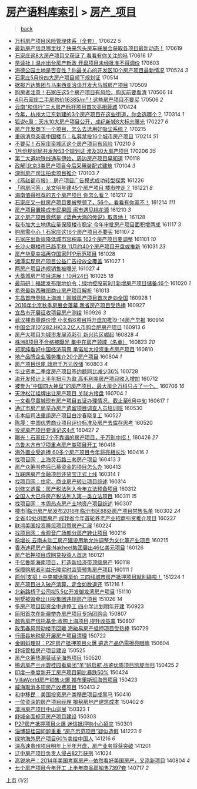 [房产语料库索引](../../README.md)  > [房产_项目](房产_项目.md)
====
> [back](../README.md)

- [万科房产项目风险管理体系（全套）](http://jkwz.applinzi.com/ittc/6981887285497693188.html#%E4%B8%87%E7%A7%91%E6%88%BF%E4%BA%A7%E9%A1%B9%E7%9B%AE%E9%A3%8E%E9%99%A9%E7%AE%A1%E7%90%86%E4%BD%93%E7%B3%BB%EF%BC%88%E5%85%A8%E5%A5%97%EF%BC%89) 170622 *5* 
- [最新房产信息哪里找？快来包头房车联展会获取各项目最新动态！](http://jkwz.applinzi.com/ittc/6980962485111620612.html#%E6%9C%80%E6%96%B0%E6%88%BF%E4%BA%A7%E4%BF%A1%E6%81%AF%E5%93%AA%E9%87%8C%E6%89%BE%EF%BC%9F%E5%BF%AB%E6%9D%A5%E5%8C%85%E5%A4%B4%E6%88%BF%E8%BD%A6%E8%81%94%E5%B1%95%E4%BC%9A%E8%8E%B7%E5%8F%96%E5%90%84%E9%A1%B9%E7%9B%AE%E6%9C%80%E6%96%B0%E5%8A%A8%E6%80%81%EF%BC%81) 170619  
- [石家庄这8大房产项目又获证了 看看有你关注的吗](http://jkwz.applinzi.com/ittc/6979823249763337221.html#%E7%9F%B3%E5%AE%B6%E5%BA%84%E8%BF%998%E5%A4%A7%E6%88%BF%E4%BA%A7%E9%A1%B9%E7%9B%AE%E5%8F%88%E8%8E%B7%E8%AF%81%E4%BA%86+%E7%9C%8B%E7%9C%8B%E6%9C%89%E4%BD%A0%E5%85%B3%E6%B3%A8%E7%9A%84%E5%90%97) 170616 *17* 
- [早读社丨温州出台房产新政 开盘项目未经批准不得调价](http://jkwz.applinzi.com/ittc/6974829616546972677.html#%E6%97%A9%E8%AF%BB%E7%A4%BE%E4%B8%A8%E6%B8%A9%E5%B7%9E%E5%87%BA%E5%8F%B0%E6%88%BF%E4%BA%A7%E6%96%B0%E6%94%BF+%E5%BC%80%E7%9B%98%E9%A1%B9%E7%9B%AE%E6%9C%AA%E7%BB%8F%E6%89%B9%E5%87%86%E4%B8%8D%E5%BE%97%E8%B0%83%E4%BB%B7) 170603  
- [海德公园土地是否变性？你最关心的开发区10个房产项目最新情况](http://jkwz.applinzi.com/ittc/6971289087624348676.html#%E6%B5%B7%E5%BE%B7%E5%85%AC%E5%9B%AD%E5%9C%9F%E5%9C%B0%E6%98%AF%E5%90%A6%E5%8F%98%E6%80%A7%EF%BC%9F%E4%BD%A0%E6%9C%80%E5%85%B3%E5%BF%83%E7%9A%84%E5%BC%80%E5%8F%91%E5%8C%BA10%E4%B8%AA%E6%88%BF%E4%BA%A7%E9%A1%B9%E7%9B%AE%E6%9C%80%E6%96%B0%E6%83%85%E5%86%B5) 170524 *3* 
- [石家庄5月份四大房产项目频下规划证](http://jkwz.applinzi.com/ittc/6967469010009457669.html#%E7%9F%B3%E5%AE%B6%E5%BA%845%E6%9C%88%E4%BB%BD%E5%9B%9B%E5%A4%A7%E6%88%BF%E4%BA%A7%E9%A1%B9%E7%9B%AE%E9%A2%91%E4%B8%8B%E8%A7%84%E5%88%92%E8%AF%81) 170514  
- [据报万达集团与马来西亚洽谈开发大马城房产项目](http://jkwz.applinzi.com/ittc/6965628032168494085.html#%E6%8D%AE%E6%8A%A5%E4%B8%87%E8%BE%BE%E9%9B%86%E5%9B%A2%E4%B8%8E%E9%A9%AC%E6%9D%A5%E8%A5%BF%E4%BA%9A%E6%B4%BD%E8%B0%88%E5%BC%80%E5%8F%91%E5%A4%A7%E9%A9%AC%E5%9F%8E%E6%88%BF%E4%BA%A7%E9%A1%B9%E7%9B%AE) 170509  
- [购房者注意！石家庄这5个房产项目有风险，购买前要看清](http://jkwz.applinzi.com/ittc/6964635664824927236.html#%E8%B4%AD%E6%88%BF%E8%80%85%E6%B3%A8%E6%84%8F%EF%BC%81%E7%9F%B3%E5%AE%B6%E5%BA%84%E8%BF%995%E4%B8%AA%E6%88%BF%E4%BA%A7%E9%A1%B9%E7%9B%AE%E6%9C%89%E9%A3%8E%E9%99%A9%EF%BC%8C%E8%B4%AD%E4%B9%B0%E5%89%8D%E8%A6%81%E7%9C%8B%E6%B8%85) 170506 *14* 
- [4月石家庄二手房均价16385/m²！这些房产项目不要买](http://jkwz.applinzi.com/ittc/6964625549925286916.html#4%E6%9C%88%E7%9F%B3%E5%AE%B6%E5%BA%84%E4%BA%8C%E6%89%8B%E6%88%BF%E5%9D%87%E4%BB%B716385%2Fm%C2%B2%EF%BC%81%E8%BF%99%E4%BA%9B%E6%88%BF%E4%BA%A7%E9%A1%B9%E7%9B%AE%E4%B8%8D%E8%A6%81%E4%B9%B0) 170506 *2* 
- [云南“和信行”三大房产标杆项目首次亮相蓉城](http://jkwz.applinzi.com/ittc/6960061704581940229.html#%E4%BA%91%E5%8D%97%E2%80%9C%E5%92%8C%E4%BF%A1%E8%A1%8C%E2%80%9D%E4%B8%89%E5%A4%A7%E6%88%BF%E4%BA%A7%E6%A0%87%E6%9D%86%E9%A1%B9%E7%9B%AE%E9%A6%96%E6%AC%A1%E4%BA%AE%E7%9B%B8%E8%93%89%E5%9F%8E) 170424  
- [今年，杭州大江东新建的3个房产项目在这些街道，你会选哪个？](http://jkwz.applinzi.com/ittc/6944944815866381317.html#%E4%BB%8A%E5%B9%B4%EF%BC%8C%E6%9D%AD%E5%B7%9E%E5%A4%A7%E6%B1%9F%E4%B8%9C%E6%96%B0%E5%BB%BA%E7%9A%843%E4%B8%AA%E6%88%BF%E4%BA%A7%E9%A1%B9%E7%9B%AE%E5%9C%A8%E8%BF%99%E4%BA%9B%E8%A1%97%E9%81%93%EF%BC%8C%E4%BD%A0%E4%BC%9A%E9%80%89%E5%93%AA%E4%B8%AA%EF%BC%9F) 170314 *1* 
- [狐说e周：天水10大房产项目公开，成纪新城8大标志曝光](http://jkwz.applinzi.com/ittc/6939280108891407365.html#%E7%8B%90%E8%AF%B4e%E5%91%A8%EF%BC%9A%E5%A4%A9%E6%B0%B410%E5%A4%A7%E6%88%BF%E4%BA%A7%E9%A1%B9%E7%9B%AE%E5%85%AC%E5%BC%80%EF%BC%8C%E6%88%90%E7%BA%AA%E6%96%B0%E5%9F%8E8%E5%A4%A7%E6%A0%87%E5%BF%97%E6%9B%9D%E5%85%89) 170227 *6* 
- [房产开发商下一个项目，怎么去选用好吸尘系统？](http://jkwz.applinzi.com/ittc/6934995445251310597.html#%E6%88%BF%E4%BA%A7%E5%BC%80%E5%8F%91%E5%95%86%E4%B8%8B%E4%B8%80%E4%B8%AA%E9%A1%B9%E7%9B%AE%EF%BC%8C%E6%80%8E%E4%B9%88%E5%8E%BB%E9%80%89%E7%94%A8%E5%A5%BD%E5%90%B8%E5%B0%98%E7%B3%BB%E7%BB%9F%EF%BC%9F) 170215  
- [重磅消息突袭中国楼市：私募禁投16个城市房产项目](http://jkwz.applinzi.com/ittc/6934406813536748549.html#%E9%87%8D%E7%A3%85%E6%B6%88%E6%81%AF%E7%AA%81%E8%A2%AD%E4%B8%AD%E5%9B%BD%E6%A5%BC%E5%B8%82%EF%BC%9A%E7%A7%81%E5%8B%9F%E7%A6%81%E6%8A%9516%E4%B8%AA%E5%9F%8E%E5%B8%82%E6%88%BF%E4%BA%A7%E9%A1%B9%E7%9B%AE) 170214 *51* 
- [不要买！石家庄栾城区这个房产项目有风险](http://jkwz.applinzi.com/ittc/6933058355051627524.html#%E4%B8%8D%E8%A6%81%E4%B9%B0%EF%BC%81%E7%9F%B3%E5%AE%B6%E5%BA%84%E6%A0%BE%E5%9F%8E%E5%8C%BA%E8%BF%99%E4%B8%AA%E6%88%BF%E4%BA%A7%E9%A1%B9%E7%9B%AE%E6%9C%89%E9%A3%8E%E9%99%A9) 170210 *5* 
- [1月份规划局共发放53个规划证 涉及30大房产项目](http://jkwz.applinzi.com/ittc/6931531368147452933.html#1%E6%9C%88%E4%BB%BD%E8%A7%84%E5%88%92%E5%B1%80%E5%85%B1%E5%8F%91%E6%94%BE53%E4%B8%AA%E8%A7%84%E5%88%92%E8%AF%81+%E6%B6%89%E5%8F%8A30%E5%A4%A7%E6%88%BF%E4%BA%A7%E9%A1%B9%E7%9B%AE) 170206 *35* 
- [第二大道地铁线通车伊始，周边房产项目早知道](http://jkwz.applinzi.com/ittc/6924480158441669636.html#%E7%AC%AC%E4%BA%8C%E5%A4%A7%E9%81%93%E5%9C%B0%E9%93%81%E7%BA%BF%E9%80%9A%E8%BD%A6%E4%BC%8A%E5%A7%8B%EF%BC%8C%E5%91%A8%E8%BE%B9%E6%88%BF%E4%BA%A7%E9%A1%B9%E7%9B%AE%E6%97%A9%E7%9F%A5%E9%81%93) 170118  
- [政解|北京3类房产项目今后采用装配式建筑](http://jkwz.applinzi.com/ittc/6919368725651522565.html#%E6%94%BF%E8%A7%A3%7C%E5%8C%97%E4%BA%AC3%E7%B1%BB%E6%88%BF%E4%BA%A7%E9%A1%B9%E7%9B%AE%E4%BB%8A%E5%90%8E%E9%87%87%E7%94%A8%E8%A3%85%E9%85%8D%E5%BC%8F%E5%BB%BA%E7%AD%91) 170104 *3* 
- [深圳房产司法拍卖项目推介](http://jkwz.applinzi.com/ittc/6918981171693487109.html#%E6%B7%B1%E5%9C%B3%E6%88%BF%E4%BA%A7%E5%8F%B8%E6%B3%95%E6%8B%8D%E5%8D%96%E9%A1%B9%E7%9B%AE%E6%8E%A8%E4%BB%8B) 170103 *7* 
- [《燕赵都市报》：房产项目广告模式成功转型探索](http://jkwz.applinzi.com/ittc/6915971297426539525.html#%E3%80%8A%E7%87%95%E8%B5%B5%E9%83%BD%E5%B8%82%E6%8A%A5%E3%80%8B%EF%BC%9A%E6%88%BF%E4%BA%A7%E9%A1%B9%E7%9B%AE%E5%B9%BF%E5%91%8A%E6%A8%A1%E5%BC%8F%E6%88%90%E5%8A%9F%E8%BD%AC%E5%9E%8B%E6%8E%A2%E7%B4%A2) 161226  
- [「购房问答」龙文明年建45个房产项目 楼市咋走？](http://jkwz.applinzi.com/ittc/6914128677674943492.html#%E3%80%8C%E8%B4%AD%E6%88%BF%E9%97%AE%E7%AD%94%E3%80%8D%E9%BE%99%E6%96%87%E6%98%8E%E5%B9%B4%E5%BB%BA45%E4%B8%AA%E6%88%BF%E4%BA%A7%E9%A1%B9%E7%9B%AE+%E6%A5%BC%E5%B8%82%E5%92%8B%E8%B5%B0%EF%BC%9F) 161221 *8* 
- [海南值得推荐的五个房产项目 你怎么看？](http://jkwz.applinzi.com/ittc/6912626932301956101.html#%E6%B5%B7%E5%8D%97%E5%80%BC%E5%BE%97%E6%8E%A8%E8%8D%90%E7%9A%84%E4%BA%94%E4%B8%AA%E6%88%BF%E4%BA%A7%E9%A1%B9%E7%9B%AE+%E4%BD%A0%E6%80%8E%E4%B9%88%E7%9C%8B%EF%BC%9F) 161217 *13* 
- [石家庄又一批房产项目要被整顿了，56个，看看有你家不！](http://jkwz.applinzi.com/ittc/6911433028621829124.html#%E7%9F%B3%E5%AE%B6%E5%BA%84%E5%8F%88%E4%B8%80%E6%89%B9%E6%88%BF%E4%BA%A7%E9%A1%B9%E7%9B%AE%E8%A6%81%E8%A2%AB%E6%95%B4%E9%A1%BF%E4%BA%86%EF%BC%8C56%E4%B8%AA%EF%BC%8C%E7%9C%8B%E7%9C%8B%E6%9C%89%E4%BD%A0%E5%AE%B6%E4%B8%8D%EF%BC%81) 161214 *111* 
- [房产项目置换成市民果园 闹市遇见桃花源](http://jkwz.applinzi.com/ittc/6909949486754694148.html#%E6%88%BF%E4%BA%A7%E9%A1%B9%E7%9B%AE%E7%BD%AE%E6%8D%A2%E6%88%90%E5%B8%82%E6%B0%91%E6%9E%9C%E5%9B%AD+%E9%97%B9%E5%B8%82%E9%81%87%E8%A7%81%E6%A1%83%E8%8A%B1%E6%BA%90) 161210 *3* 
- [这个房产项目竟然是《蓝色大海的传说》取景地！](http://jkwz.applinzi.com/ittc/6905498536598062084.html#%E8%BF%99%E4%B8%AA%E6%88%BF%E4%BA%A7%E9%A1%B9%E7%9B%AE%E7%AB%9F%E7%84%B6%E6%98%AF%E3%80%8A%E8%93%9D%E8%89%B2%E5%A4%A7%E6%B5%B7%E7%9A%84%E4%BC%A0%E8%AF%B4%E3%80%8B%E5%8F%96%E6%99%AF%E5%9C%B0%EF%BC%81) 161128  
- [我市加大土地供应量保障楼市稳定 今年审批房产项目面积增两成](http://jkwz.applinzi.com/ittc/6901348214732489733.html#%E6%88%91%E5%B8%82%E5%8A%A0%E5%A4%A7%E5%9C%9F%E5%9C%B0%E4%BE%9B%E5%BA%94%E9%87%8F%E4%BF%9D%E9%9A%9C%E6%A5%BC%E5%B8%82%E7%A8%B3%E5%AE%9A+%E4%BB%8A%E5%B9%B4%E5%AE%A1%E6%89%B9%E6%88%BF%E4%BA%A7%E9%A1%B9%E7%9B%AE%E9%9D%A2%E7%A7%AF%E5%A2%9E%E4%B8%A4%E6%88%90) 161117 *3* 
- [购房需小心！石家庄这16个房产项目不要买](http://jkwz.applinzi.com/ittc/6897763913373844484.html#%E8%B4%AD%E6%88%BF%E9%9C%80%E5%B0%8F%E5%BF%83%EF%BC%81%E7%9F%B3%E5%AE%B6%E5%BA%84%E8%BF%9916%E4%B8%AA%E6%88%BF%E4%BA%A7%E9%A1%B9%E7%9B%AE%E4%B8%8D%E8%A6%81%E4%B9%B0) 161107 *2* 
- [石家庄出新规降低城市容积率 162个房产项目要调整](http://jkwz.applinzi.com/ittc/6895585952767935493.html#%E7%9F%B3%E5%AE%B6%E5%BA%84%E5%87%BA%E6%96%B0%E8%A7%84%E9%99%8D%E4%BD%8E%E5%9F%8E%E5%B8%82%E5%AE%B9%E7%A7%AF%E7%8E%87+162%E4%B8%AA%E6%88%BF%E4%BA%A7%E9%A1%B9%E7%9B%AE%E8%A6%81%E8%B0%83%E6%95%B4) 161101 *10* 
- [长沙火爆楼市已趋平稳 11月约40个房产项目开盘或推新](http://jkwz.applinzi.com/ittc/6895096295223460868.html#%E9%95%BF%E6%B2%99%E7%81%AB%E7%88%86%E6%A5%BC%E5%B8%82%E5%B7%B2%E8%B6%8B%E5%B9%B3%E7%A8%B3+11%E6%9C%88%E7%BA%A640%E4%B8%AA%E6%88%BF%E4%BA%A7%E9%A1%B9%E7%9B%AE%E5%BC%80%E7%9B%98%E6%88%96%E6%8E%A8%E6%96%B0) 161031 *23* 
- [房产华夏幸福再夺国家PPP示范项目](http://jkwz.applinzi.com/ittc/6894080780308841476.html#%E6%88%BF%E4%BA%A7%E5%8D%8E%E5%A4%8F%E5%B9%B8%E7%A6%8F%E5%86%8D%E5%A4%BA%E5%9B%BD%E5%AE%B6PPP%E7%A4%BA%E8%8C%83%E9%A1%B9%E7%9B%AE) 161028  
- [湘潭实现房产项目公益广告投放全覆盖](http://jkwz.applinzi.com/ittc/6893709035546608644.html#%E6%B9%98%E6%BD%AD%E5%AE%9E%E7%8E%B0%E6%88%BF%E4%BA%A7%E9%A1%B9%E7%9B%AE%E5%85%AC%E7%9B%8A%E5%B9%BF%E5%91%8A%E6%8A%95%E6%94%BE%E5%85%A8%E8%A6%86%E7%9B%96) 161027 *1* 
- [两房产项目违规销售被曝光](http://jkwz.applinzi.com/ittc/6893499908731962373.html#%E4%B8%A4%E6%88%BF%E4%BA%A7%E9%A1%B9%E7%9B%AE%E8%BF%9D%E8%A7%84%E9%94%80%E5%94%AE%E8%A2%AB%E6%9B%9D%E5%85%89) 161027 *4* 
- [大藁城房产项目进展！10月24日](http://jkwz.applinzi.com/ittc/6892870090499818500.html#%E5%A4%A7%E8%97%81%E5%9F%8E%E6%88%BF%E4%BA%A7%E9%A1%B9%E7%9B%AE%E8%BF%9B%E5%B1%95%EF%BC%8110%E6%9C%8824%E6%97%A5) 161025 *18* 
- [最前研｜福建发布限地价令；绿地控股前9月新增房产项目储备46个](http://jkwz.applinzi.com/ittc/6891132810772874244.html#%E6%9C%80%E5%89%8D%E7%A0%94%EF%BD%9C%E7%A6%8F%E5%BB%BA%E5%8F%91%E5%B8%83%E9%99%90%E5%9C%B0%E4%BB%B7%E4%BB%A4%EF%BC%9B%E7%BB%BF%E5%9C%B0%E6%8E%A7%E8%82%A1%E5%89%8D9%E6%9C%88%E6%96%B0%E5%A2%9E%E6%88%BF%E4%BA%A7%E9%A1%B9%E7%9B%AE%E5%82%A8%E5%A4%8746%E4%B8%AA) 161020 *1* 
- [希恩最新西雅图商业房产项目解析](http://jkwz.applinzi.com/ittc/6888437095328121861.html#%E5%B8%8C%E6%81%A9%E6%9C%80%E6%96%B0%E8%A5%BF%E9%9B%85%E5%9B%BE%E5%95%86%E4%B8%9A%E6%88%BF%E4%BA%A7%E9%A1%B9%E7%9B%AE%E8%A7%A3%E6%9E%90) 161013  
- [东昌首府登陆上海滩！聊城房产项目首次走向全国](http://jkwz.applinzi.com/ittc/6882830364132770821.html#%E4%B8%9C%E6%98%8C%E9%A6%96%E5%BA%9C%E7%99%BB%E9%99%86%E4%B8%8A%E6%B5%B7%E6%BB%A9%EF%BC%81%E8%81%8A%E5%9F%8E%E6%88%BF%E4%BA%A7%E9%A1%B9%E7%9B%AE%E9%A6%96%E6%AC%A1%E8%B5%B0%E5%90%91%E5%85%A8%E5%9B%BD) 160928 *1* 
- [2016年北京秋季房展会落幕 我省房产项目受热捧](http://jkwz.applinzi.com/ittc/6882489696206193668.html#2016%E5%B9%B4%E5%8C%97%E4%BA%AC%E7%A7%8B%E5%AD%A3%E6%88%BF%E5%B1%95%E4%BC%9A%E8%90%BD%E5%B9%95+%E6%88%91%E7%9C%81%E6%88%BF%E4%BA%A7%E9%A1%B9%E7%9B%AE%E5%8F%97%E7%83%AD%E6%8D%A7) 160927  
- [宜昌市开展征收项目房产测绘](http://jkwz.applinzi.com/ittc/6882086810770998276.html#%E5%AE%9C%E6%98%8C%E5%B8%82%E5%BC%80%E5%B1%95%E5%BE%81%E6%94%B6%E9%A1%B9%E7%9B%AE%E6%88%BF%E4%BA%A7%E6%B5%8B%E7%BB%98) 160926 *3* 
- [​武汉楼市量跌价增 小长假6项目将开盘加推|9-14房产早报](http://jkwz.applinzi.com/ittc/6877634035601376261.html#%E2%80%8B%E6%AD%A6%E6%B1%89%E6%A5%BC%E5%B8%82%E9%87%8F%E8%B7%8C%E4%BB%B7%E5%A2%9E+%E5%B0%8F%E9%95%BF%E5%81%876%E9%A1%B9%E7%9B%AE%E5%B0%86%E5%BC%80%E7%9B%98%E5%8A%A0%E6%8E%A8%7C9-14%E6%88%BF%E4%BA%A7%E6%97%A9%E6%8A%A5) 160914  
- [中国金洋(01282.HK)3.2亿人币购合肥房产项目](http://jkwz.applinzi.com/ittc/6877329583149417477.html#%E4%B8%AD%E5%9B%BD%E9%87%91%E6%B4%8B%2801282.HK%293.2%E4%BA%BF%E4%BA%BA%E5%B8%81%E8%B4%AD%E5%90%88%E8%82%A5%E6%88%BF%E4%BA%A7%E9%A1%B9%E7%9B%AE) 160913 *6* 
- [房产大项目为城市发展添彩引 新兴片区崛起](http://jkwz.applinzi.com/ittc/6871316245617574916.html#%E6%88%BF%E4%BA%A7%E5%A4%A7%E9%A1%B9%E7%9B%AE%E4%B8%BA%E5%9F%8E%E5%B8%82%E5%8F%91%E5%B1%95%E6%B7%BB%E5%BD%A9%E5%BC%95+%E6%96%B0%E5%85%B4%E7%89%87%E5%8C%BA%E5%B4%9B%E8%B5%B7) 160828 *4* 
- [株洲8项目不合格被曝光 集中在房产领域（名单）](http://jkwz.applinzi.com/ittc/6869474515146507268.html#%E6%A0%AA%E6%B4%B28%E9%A1%B9%E7%9B%AE%E4%B8%8D%E5%90%88%E6%A0%BC%E8%A2%AB%E6%9B%9D%E5%85%89+%E9%9B%86%E4%B8%AD%E5%9C%A8%E6%88%BF%E4%BA%A7%E9%A2%86%E5%9F%9F%EF%BC%88%E5%90%8D%E5%8D%95%EF%BC%89) 160823 *20* 
- [郑家纯看好中国经济前景 承诺加大投资重点房产项目](http://jkwz.applinzi.com/ittc/6864800211192513541.html#%E9%83%91%E5%AE%B6%E7%BA%AF%E7%9C%8B%E5%A5%BD%E4%B8%AD%E5%9B%BD%E7%BB%8F%E6%B5%8E%E5%89%8D%E6%99%AF+%E6%89%BF%E8%AF%BA%E5%8A%A0%E5%A4%A7%E6%8A%95%E8%B5%84%E9%87%8D%E7%82%B9%E6%88%BF%E4%BA%A7%E9%A1%B9%E7%9B%AE) 160810  
- [地产品牌企业强势推介20个房产项目](http://jkwz.applinzi.com/ittc/6862537859524985861.html#%E5%9C%B0%E4%BA%A7%E5%93%81%E7%89%8C%E4%BC%81%E4%B8%9A%E5%BC%BA%E5%8A%BF%E6%8E%A8%E4%BB%8B20%E4%B8%AA%E6%88%BF%E4%BA%A7%E9%A1%B9%E7%9B%AE) 160804 *1* 
- [房产项目烂尾 政府千万元收储](http://jkwz.applinzi.com/ittc/6862061950980326404.html#%E6%88%BF%E4%BA%A7%E9%A1%B9%E7%9B%AE%E7%83%82%E5%B0%BE+%E6%94%BF%E5%BA%9C%E5%8D%83%E4%B8%87%E5%85%83%E6%94%B6%E5%82%A8) 160803 *4* 
- [华业资本二季度房产项目签约额同比减少36%](http://jkwz.applinzi.com/ittc/6860009041979507716.html#%E5%8D%8E%E4%B8%9A%E8%B5%84%E6%9C%AC%E4%BA%8C%E5%AD%A3%E5%BA%A6%E6%88%BF%E4%BA%A7%E9%A1%B9%E7%9B%AE%E7%AD%BE%E7%BA%A6%E9%A2%9D%E5%90%8C%E6%AF%94%E5%87%8F%E5%B0%9136%25) 160728  
- [渝开发预计上半年扭亏为盈 高毛利率房产项目收入增加](http://jkwz.applinzi.com/ittc/6854033460657914885.html#%E6%B8%9D%E5%BC%80%E5%8F%91%E9%A2%84%E8%AE%A1%E4%B8%8A%E5%8D%8A%E5%B9%B4%E6%89%AD%E4%BA%8F%E4%B8%BA%E7%9B%88+%E9%AB%98%E6%AF%9B%E5%88%A9%E7%8E%87%E6%88%BF%E4%BA%A7%E9%A1%B9%E7%9B%AE%E6%94%B6%E5%85%A5%E5%A2%9E%E5%8A%A0) 160712  
- [被誉为“中国四大神盘”的房产项目，最大房企万科只占了一个。](http://jkwz.applinzi.com/ittc/6851456514128348164.html#%E8%A2%AB%E8%AA%89%E4%B8%BA%E2%80%9C%E4%B8%AD%E5%9B%BD%E5%9B%9B%E5%A4%A7%E7%A5%9E%E7%9B%98%E2%80%9D%E7%9A%84%E6%88%BF%E4%BA%A7%E9%A1%B9%E7%9B%AE%EF%BC%8C%E6%9C%80%E5%A4%A7%E6%88%BF%E4%BC%81%E4%B8%87%E7%A7%91%E5%8F%AA%E5%8D%A0%E4%BA%86%E4%B8%80%E4%B8%AA%E3%80%82) 160706 *16* 
- [天津松江挂牌出让房产项目 关联方接盘](http://jkwz.applinzi.com/ittc/6851106958563869700.html#%E5%A4%A9%E6%B4%A5%E6%9D%BE%E6%B1%9F%E6%8C%82%E7%89%8C%E5%87%BA%E8%AE%A9%E6%88%BF%E4%BA%A7%E9%A1%B9%E7%9B%AE+%E5%85%B3%E8%81%94%E6%96%B9%E6%8E%A5%E7%9B%98) 160704 *1* 
- [一文看尽藁城现有房产项目五证办理情况，截止至6月中旬](http://jkwz.applinzi.com/ittc/6844697919219041284.html#%E4%B8%80%E6%96%87%E7%9C%8B%E5%B0%BD%E8%97%81%E5%9F%8E%E7%8E%B0%E6%9C%89%E6%88%BF%E4%BA%A7%E9%A1%B9%E7%9B%AE%E4%BA%94%E8%AF%81%E5%8A%9E%E7%90%86%E6%83%85%E5%86%B5%EF%BC%8C%E6%88%AA%E6%AD%A2%E8%87%B36%E6%9C%88%E4%B8%AD%E6%97%AC) 160617 *1* 
- [通辽市房产局举办房产遗留项目调查人员培训班](http://jkwz.applinzi.com/ittc/6837950232381621253.html#%E9%80%9A%E8%BE%BD%E5%B8%82%E6%88%BF%E4%BA%A7%E5%B1%80%E4%B8%BE%E5%8A%9E%E6%88%BF%E4%BA%A7%E9%81%97%E7%95%99%E9%A1%B9%E7%9B%AE%E8%B0%83%E6%9F%A5%E4%BA%BA%E5%91%98%E5%9F%B9%E8%AE%AD%E7%8F%AD) 160530  
- [市本级司法重组房产项目白沙春晓复工](http://jkwz.applinzi.com/ittc/6836854206723785733.html#%E5%B8%82%E6%9C%AC%E7%BA%A7%E5%8F%B8%E6%B3%95%E9%87%8D%E7%BB%84%E6%88%BF%E4%BA%A7%E9%A1%B9%E7%9B%AE%E7%99%BD%E6%B2%99%E6%98%A5%E6%99%93%E5%A4%8D%E5%B7%A5) 160527  
- [陈晟：中国优秀商业项目评价标准及房产去库存思考](http://jkwz.applinzi.com/ittc/6834222021562860548.html#%E9%99%88%E6%99%9F%EF%BC%9A%E4%B8%AD%E5%9B%BD%E4%BC%98%E7%A7%80%E5%95%86%E4%B8%9A%E9%A1%B9%E7%9B%AE%E8%AF%84%E4%BB%B7%E6%A0%87%E5%87%86%E5%8F%8A%E6%88%BF%E4%BA%A7%E5%8E%BB%E5%BA%93%E5%AD%98%E6%80%9D%E8%80%83) 160520  
- [投资房产项目要谨记这4点](http://jkwz.applinzi.com/ittc/6825724033945306117.html#%E6%8A%95%E8%B5%84%E6%88%BF%E4%BA%A7%E9%A1%B9%E7%9B%AE%E8%A6%81%E8%B0%A8%E8%AE%B0%E8%BF%994%E7%82%B9) 160427 *2* 
- [曝光！石家庄7个不靠谱的房产项目，千万别中招！](http://jkwz.applinzi.com/ittc/6825366155577263109.html#%E6%9B%9D%E5%85%89%EF%BC%81%E7%9F%B3%E5%AE%B6%E5%BA%847%E4%B8%AA%E4%B8%8D%E9%9D%A0%E8%B0%B1%E7%9A%84%E6%88%BF%E4%BA%A7%E9%A1%B9%E7%9B%AE%EF%BC%8C%E5%8D%83%E4%B8%87%E5%88%AB%E4%B8%AD%E6%8B%9B%EF%BC%81) 160426 *27* 
- [乌鲁木齐市17项重点房产类项目开工](http://jkwz.applinzi.com/ittc/6822214204635218948.html#%E4%B9%8C%E9%B2%81%E6%9C%A8%E9%BD%90%E5%B8%8217%E9%A1%B9%E9%87%8D%E7%82%B9%E6%88%BF%E4%BA%A7%E7%B1%BB%E9%A1%B9%E7%9B%AE%E5%BC%80%E5%B7%A5) 160418  
- [海外置业受追捧 60多个房产项目今年将亮相长沙](http://jkwz.applinzi.com/ittc/6821795511816160260.html#%E6%B5%B7%E5%A4%96%E7%BD%AE%E4%B8%9A%E5%8F%97%E8%BF%BD%E6%8D%A7+60%E5%A4%9A%E4%B8%AA%E6%88%BF%E4%BA%A7%E9%A1%B9%E7%9B%AE%E4%BB%8A%E5%B9%B4%E5%B0%86%E4%BA%AE%E7%9B%B8%E9%95%BF%E6%B2%99) 160416 *1* 
- [找项目网：上海灵石路三套房产项目](http://jkwz.applinzi.com/ittc/6820604287222547461.html#%E6%89%BE%E9%A1%B9%E7%9B%AE%E7%BD%91%EF%BC%9A%E4%B8%8A%E6%B5%B7%E7%81%B5%E7%9F%B3%E8%B7%AF%E4%B8%89%E5%A5%97%E6%88%BF%E4%BA%A7%E9%A1%B9%E7%9B%AE) 160413 *3* 
- [房产众筹叫停后已募资金的项目怎么办](http://jkwz.applinzi.com/ittc/6820469070218396676.html#%E6%88%BF%E4%BA%A7%E4%BC%97%E7%AD%B9%E5%8F%AB%E5%81%9C%E5%90%8E%E5%B7%B2%E5%8B%9F%E8%B5%84%E9%87%91%E7%9A%84%E9%A1%B9%E7%9B%AE%E6%80%8E%E4%B9%88%E5%8A%9E) 160413  
- [互联网房产金融项目还贷宝正式上线](http://jkwz.applinzi.com/ittc/6809441225211905029.html#%E4%BA%92%E8%81%94%E7%BD%91%E6%88%BF%E4%BA%A7%E9%87%91%E8%9E%8D%E9%A1%B9%E7%9B%AE%E8%BF%98%E8%B4%B7%E5%AE%9D%E6%AD%A3%E5%BC%8F%E4%B8%8A%E7%BA%BF) 160314 *1* 
- [找项目网：住宅、商业房产转让项目综述](http://jkwz.applinzi.com/ittc/6809366212949574661.html#%E6%89%BE%E9%A1%B9%E7%9B%AE%E7%BD%91%EF%BC%9A%E4%BD%8F%E5%AE%85%E3%80%81%E5%95%86%E4%B8%9A%E6%88%BF%E4%BA%A7%E8%BD%AC%E8%AE%A9%E9%A1%B9%E7%9B%AE%E7%BB%BC%E8%BF%B0) 160314  
- [刘修文透露：房产税法列入今年立法预备项目](http://jkwz.applinzi.com/ittc/6808736518726239236.html#%E5%88%98%E4%BF%AE%E6%96%87%E9%80%8F%E9%9C%B2%EF%BC%9A%E6%88%BF%E4%BA%A7%E7%A8%8E%E6%B3%95%E5%88%97%E5%85%A5%E4%BB%8A%E5%B9%B4%E7%AB%8B%E6%B3%95%E9%A2%84%E5%A4%87%E9%A1%B9%E7%9B%AE) 160312  
- [全国人大已将房产税法列入第一类立法项目](http://jkwz.applinzi.com/ittc/6808389337305580548.html#%E5%85%A8%E5%9B%BD%E4%BA%BA%E5%A4%A7%E5%B7%B2%E5%B0%86%E6%88%BF%E4%BA%A7%E7%A8%8E%E6%B3%95%E5%88%97%E5%85%A5%E7%AC%AC%E4%B8%80%E7%B1%BB%E7%AB%8B%E6%B3%95%E9%A1%B9%E7%9B%AE) 160311 *15* 
- [找项目网：本周热点房产土地资产项目综述](http://jkwz.applinzi.com/ittc/6806864911619589124.html#%E6%89%BE%E9%A1%B9%E7%9B%AE%E7%BD%91%EF%BC%9A%E6%9C%AC%E5%91%A8%E7%83%AD%E7%82%B9%E6%88%BF%E4%BA%A7%E5%9C%9F%E5%9C%B0%E8%B5%84%E4%BA%A7%E9%A1%B9%E7%9B%AE%E7%BB%BC%E8%BF%B0) 160307  
- [楼市|临汾房产局发布2016年临汾市区88处房产项目禁售名单](http://jkwz.applinzi.com/ittc/6805103801904137220.html#%E6%A5%BC%E5%B8%82%7C%E4%B8%B4%E6%B1%BE%E6%88%BF%E4%BA%A7%E5%B1%80%E5%8F%91%E5%B8%832016%E5%B9%B4%E4%B8%B4%E6%B1%BE%E5%B8%82%E5%8C%BA88%E5%A4%84%E6%88%BF%E4%BA%A7%E9%A1%B9%E7%9B%AE%E7%A6%81%E5%94%AE%E5%90%8D%E5%8D%95) 160302 *24* 
- [全省40处闲置房产 成我省今年首轮养老产业招商引资推介项目](http://jkwz.applinzi.com/ittc/6803440658689819653.html#%E5%85%A8%E7%9C%8140%E5%A4%84%E9%97%B2%E7%BD%AE%E6%88%BF%E4%BA%A7+%E6%88%90%E6%88%91%E7%9C%81%E4%BB%8A%E5%B9%B4%E9%A6%96%E8%BD%AE%E5%85%BB%E8%80%81%E4%BA%A7%E4%B8%9A%E6%8B%9B%E5%95%86%E5%BC%95%E8%B5%84%E6%8E%A8%E4%BB%8B%E9%A1%B9%E7%9B%AE) 160227  
- [联鸿美国投资移民项目暨房产汇展](http://jkwz.applinzi.com/ittc/6802431393774699524.html#%E8%81%94%E9%B8%BF%E7%BE%8E%E5%9B%BD%E6%8A%95%E8%B5%84%E7%A7%BB%E6%B0%91%E9%A1%B9%E7%9B%AE%E6%9A%A8%E6%88%BF%E4%BA%A7%E6%B1%87%E5%B1%95) 160224  
- [找项目网：金观音广场部分房产转让项目](http://jkwz.applinzi.com/ittc/6799466107295499269.html#%E6%89%BE%E9%A1%B9%E7%9B%AE%E7%BD%91%EF%BC%9A%E9%87%91%E8%A7%82%E9%9F%B3%E5%B9%BF%E5%9C%BA%E9%83%A8%E5%88%86%E6%88%BF%E4%BA%A7%E8%BD%AC%E8%AE%A9%E9%A1%B9%E7%9B%AE) 160216  
- [稳增长 云南未动工房产建设用地允许调整为文化等产业项目](http://jkwz.applinzi.com/ittc/6798967749019698180.html#%E7%A8%B3%E5%A2%9E%E9%95%BF+%E4%BA%91%E5%8D%97%E6%9C%AA%E5%8A%A8%E5%B7%A5%E6%88%BF%E4%BA%A7%E5%BB%BA%E8%AE%BE%E7%94%A8%E5%9C%B0%E5%85%81%E8%AE%B8%E8%B0%83%E6%95%B4%E4%B8%BA%E6%96%87%E5%8C%96%E7%AD%89%E4%BA%A7%E4%B8%9A%E9%A1%B9%E7%9B%AE) 160215  
- [香港迪拜房产展:Nakheel集团展出46亿美元项目](http://jkwz.applinzi.com/ittc/6791613746518688773.html#%E9%A6%99%E6%B8%AF%E8%BF%AA%E6%8B%9C%E6%88%BF%E4%BA%A7%E5%B1%95%3ANakheel%E9%9B%86%E5%9B%A2%E5%B1%95%E5%87%BA46%E4%BA%BF%E7%BE%8E%E5%85%83%E9%A1%B9%E7%9B%AE) 160126  
- [房产抵押项目成网贷投资人首选](http://jkwz.applinzi.com/ittc/6789816708307092485.html#%E6%88%BF%E4%BA%A7%E6%8A%B5%E6%8A%BC%E9%A1%B9%E7%9B%AE%E6%88%90%E7%BD%91%E8%B4%B7%E6%8A%95%E8%B5%84%E4%BA%BA%E9%A6%96%E9%80%89) 160121  
- [千亿鲁能海南项目，打造新经济带顶级房产](http://jkwz.applinzi.com/ittc/6788645985756644357.html#%E5%8D%83%E4%BA%BF%E9%B2%81%E8%83%BD%E6%B5%B7%E5%8D%97%E9%A1%B9%E7%9B%AE%EF%BC%8C%E6%89%93%E9%80%A0%E6%96%B0%E7%BB%8F%E6%B5%8E%E5%B8%A6%E9%A1%B6%E7%BA%A7%E6%88%BF%E4%BA%A7) 160118  
- [保障购房者利益乐陵实时监管预售房产项目](http://jkwz.applinzi.com/ittc/6785984858849543173.html#%E4%BF%9D%E9%9A%9C%E8%B4%AD%E6%88%BF%E8%80%85%E5%88%A9%E7%9B%8A%E4%B9%90%E9%99%B5%E5%AE%9E%E6%97%B6%E7%9B%91%E7%AE%A1%E9%A2%84%E5%94%AE%E6%88%BF%E4%BA%A7%E9%A1%B9%E7%9B%AE) 160111 *1* 
- [原创|支招！中央喊话降房价 三四线城市房产抵押项目就别碰啦！](http://jkwz.applinzi.com/ittc/6779429553202267141.html#%E5%8E%9F%E5%88%9B%7C%E6%94%AF%E6%8B%9B%EF%BC%81%E4%B8%AD%E5%A4%AE%E5%96%8A%E8%AF%9D%E9%99%8D%E6%88%BF%E4%BB%B7+%E4%B8%89%E5%9B%9B%E7%BA%BF%E5%9F%8E%E5%B8%82%E6%88%BF%E4%BA%A7%E6%8A%B5%E6%8A%BC%E9%A1%B9%E7%9B%AE%E5%B0%B1%E5%88%AB%E7%A2%B0%E5%95%A6%EF%BC%81) 151224 *1* 
- [房产项目进入破产清算，定金如数退还](http://jkwz.applinzi.com/ittc/6776382685358588932.html#%E6%88%BF%E4%BA%A7%E9%A1%B9%E7%9B%AE%E8%BF%9B%E5%85%A5%E7%A0%B4%E4%BA%A7%E6%B8%85%E7%AE%97%EF%BC%8C%E5%AE%9A%E9%87%91%E5%A6%82%E6%95%B0%E9%80%80%E8%BF%98) 151216 *1* 
- [北新路桥子公司拟5.5亿开发御龙湾房产项目](http://jkwz.applinzi.com/ittc/6763031439646131205.html#%E5%8C%97%E6%96%B0%E8%B7%AF%E6%A1%A5%E5%AD%90%E5%85%AC%E5%8F%B8%E6%8B%9F5.5%E4%BA%BF%E5%BC%80%E5%8F%91%E5%BE%A1%E9%BE%99%E6%B9%BE%E6%88%BF%E4%BA%A7%E9%A1%B9%E7%9B%AE) 151110  
- [别墅被毁牵出川投集团违规房产项目](http://jkwz.applinzi.com/ittc/6757454140979348485.html#%E5%88%AB%E5%A2%85%E8%A2%AB%E6%AF%81%E7%89%B5%E5%87%BA%E5%B7%9D%E6%8A%95%E9%9B%86%E5%9B%A2%E8%BF%9D%E8%A7%84%E6%88%BF%E4%BA%A7%E9%A1%B9%E7%9B%AE) 151026 *14* 
- [多房产项目因资金中途停工 四小学计划明年开建](http://jkwz.applinzi.com/ittc/6744965759059641348.html#%E5%A4%9A%E6%88%BF%E4%BA%A7%E9%A1%B9%E7%9B%AE%E5%9B%A0%E8%B5%84%E9%87%91%E4%B8%AD%E9%80%94%E5%81%9C%E5%B7%A5+%E5%9B%9B%E5%B0%8F%E5%AD%A6%E8%AE%A1%E5%88%92%E6%98%8E%E5%B9%B4%E5%BC%80%E5%BB%BA) 150923  
- [简阳首次在新疆举办房产项目专场团购会](http://jkwz.applinzi.com/ittc/547650615581953921.html#%E7%AE%80%E9%98%B3%E9%A6%96%E6%AC%A1%E5%9C%A8%E6%96%B0%E7%96%86%E4%B8%BE%E5%8A%9E%E6%88%BF%E4%BA%A7%E9%A1%B9%E7%9B%AE%E4%B8%93%E5%9C%BA%E5%9B%A2%E8%B4%AD%E4%BC%9A) 150807  
- [越秀房产信托基金:收购上海项目,提升收益率](http://jkwz.applinzi.com/ittc/547650615581218897.html#%E8%B6%8A%E7%A7%80%E6%88%BF%E4%BA%A7%E4%BF%A1%E6%89%98%E5%9F%BA%E9%87%91%3A%E6%94%B6%E8%B4%AD%E4%B8%8A%E6%B5%B7%E9%A1%B9%E7%9B%AE%2C%E6%8F%90%E5%8D%87%E6%94%B6%E7%9B%8A%E7%8E%87) 150807  
- [政策春风带动楼市回暖 海融易房产抵押项目受热捧](http://jkwz.applinzi.com/ittc/547650611432083596.html#%E6%94%BF%E7%AD%96%E6%98%A5%E9%A3%8E%E5%B8%A6%E5%8A%A8%E6%A5%BC%E5%B8%82%E5%9B%9E%E6%9A%96+%E6%B5%B7%E8%9E%8D%E6%98%93%E6%88%BF%E4%BA%A7%E6%8A%B5%E6%8A%BC%E9%A1%B9%E7%9B%AE%E5%8F%97%E7%83%AD%E6%8D%A7) 150729  
- [行唐县地税局开展房产项目清理](http://jkwz.applinzi.com/ittc/547650614973080499.html#%E8%A1%8C%E5%94%90%E5%8E%BF%E5%9C%B0%E7%A8%8E%E5%B1%80%E5%BC%80%E5%B1%95%E6%88%BF%E4%BA%A7%E9%A1%B9%E7%9B%AE%E6%B8%85%E7%90%86) 150722  
- [金蝌蚪理财：P2P房产抵押项目火爆 遴选产品仍需擦亮眼睛](http://jkwz.applinzi.com/ittc/547650611420031496.html#%E9%87%91%E8%9D%8C%E8%9A%AA%E7%90%86%E8%B4%A2%EF%BC%9AP2P%E6%88%BF%E4%BA%A7%E6%8A%B5%E6%8A%BC%E9%A1%B9%E7%9B%AE%E7%81%AB%E7%88%86+%E9%81%B4%E9%80%89%E4%BA%A7%E5%93%81%E4%BB%8D%E9%9C%80%E6%93%A6%E4%BA%AE%E7%9C%BC%E7%9D%9B) 150604  
- [舒城管控房产项目建设](http://jkwz.applinzi.com/ittc/547650611413630017.html#%E8%88%92%E5%9F%8E%E7%AE%A1%E6%8E%A7%E6%88%BF%E4%BA%A7%E9%A1%B9%E7%9B%AE%E5%BB%BA%E8%AE%BE) 150525  
- [房产众筹热潮蔓延至海外项目](http://jkwz.applinzi.com/ittc/547650611415930587.html#%E6%88%BF%E4%BA%A7%E4%BC%97%E7%AD%B9%E7%83%AD%E6%BD%AE%E8%94%93%E5%BB%B6%E8%87%B3%E6%B5%B7%E5%A4%96%E9%A1%B9%E7%9B%AE) 150520  
- [腾讯房产兰州碧桂园看房团“羊”帆启航 品鉴优质项目凯旋而归](http://jkwz.applinzi.com/ittc/547650611406736623.html#%E8%85%BE%E8%AE%AF%E6%88%BF%E4%BA%A7%E5%85%B0%E5%B7%9E%E7%A2%A7%E6%A1%82%E5%9B%AD%E7%9C%8B%E6%88%BF%E5%9B%A2%E2%80%9C%E7%BE%8A%E2%80%9D%E5%B8%86%E5%90%AF%E8%88%AA+%E5%93%81%E9%89%B4%E4%BC%98%E8%B4%A8%E9%A1%B9%E7%9B%AE%E5%87%AF%E6%97%8B%E8%80%8C%E5%BD%92) 150425 *2* 
- [印度一季度新开工房产项目同比暴跌50%](http://jkwz.applinzi.com/ittc/547650611408955688.html#%E5%8D%B0%E5%BA%A6%E4%B8%80%E5%AD%A3%E5%BA%A6%E6%96%B0%E5%BC%80%E5%B7%A5%E6%88%BF%E4%BA%A7%E9%A1%B9%E7%9B%AE%E5%90%8C%E6%AF%94%E6%9A%B4%E8%B7%8C50%25) 150424  
- [VillaWorld房产销售火爆 推布里斯班海景项目](http://jkwz.applinzi.com/ittc/547650611407226783.html#VillaWorld%E6%88%BF%E4%BA%A7%E9%94%80%E5%94%AE%E7%81%AB%E7%88%86+%E6%8E%A8%E5%B8%83%E9%87%8C%E6%96%AF%E7%8F%AD%E6%B5%B7%E6%99%AF%E9%A1%B9%E7%9B%AE) 150423  
- [威海取消多项房产收费项目](http://jkwz.applinzi.com/ittc/547650611404070327.html#%E5%A8%81%E6%B5%B7%E5%8F%96%E6%B6%88%E5%A4%9A%E9%A1%B9%E6%88%BF%E4%BA%A7%E6%94%B6%E8%B4%B9%E9%A1%B9%E7%9B%AE) 150413 *2* 
- [和中移民：美国投资房产类移民项目成黑马](http://jkwz.applinzi.com/ittc/547650611399678944.html#%E5%92%8C%E4%B8%AD%E7%A7%BB%E6%B0%91%EF%BC%9A%E7%BE%8E%E5%9B%BD%E6%8A%95%E8%B5%84%E6%88%BF%E4%BA%A7%E7%B1%BB%E7%A7%BB%E6%B0%91%E9%A1%B9%E7%9B%AE%E6%88%90%E9%BB%91%E9%A9%AC) 150410  
- [一位资深的房产项目经理 揭秘房地产建筑成本](http://jkwz.applinzi.com/ittc/547650611402018652.html#%E4%B8%80%E4%BD%8D%E8%B5%84%E6%B7%B1%E7%9A%84%E6%88%BF%E4%BA%A7%E9%A1%B9%E7%9B%AE%E7%BB%8F%E7%90%86+%E6%8F%AD%E7%A7%98%E6%88%BF%E5%9C%B0%E4%BA%A7%E5%BB%BA%E7%AD%91%E6%88%90%E6%9C%AC) 150402 *6* 
- [澳洲房产项目中山巡展](http://jkwz.applinzi.com/ittc/547650611398613327.html#%E6%BE%B3%E6%B4%B2%E6%88%BF%E4%BA%A7%E9%A1%B9%E7%9B%AE%E4%B8%AD%E5%B1%B1%E5%B7%A1%E5%B1%95) 150323 *1* 
- [舒城全面规范房产项目建设](http://jkwz.applinzi.com/ittc/547650611394175040.html#%E8%88%92%E5%9F%8E%E5%85%A8%E9%9D%A2%E8%A7%84%E8%8C%83%E6%88%BF%E4%BA%A7%E9%A1%B9%E7%9B%AE%E5%BB%BA%E8%AE%BE) 150303  
- [P2P房产抵押项目火爆 迷信抵押物小心招灾](http://jkwz.applinzi.com/ittc/547650611395057586.html#P2P%E6%88%BF%E4%BA%A7%E6%8A%B5%E6%8A%BC%E9%A1%B9%E7%9B%AE%E7%81%AB%E7%88%86+%E8%BF%B7%E4%BF%A1%E6%8A%B5%E6%8A%BC%E7%89%A9%E5%B0%8F%E5%BF%83%E6%8B%9B%E7%81%BE) 150301  
- [淄博碧桂园问题重重 “房产示范项目”疑似造假](http://jkwz.applinzi.com/ittc/547650611383763410.html#%E6%B7%84%E5%8D%9A%E7%A2%A7%E6%A1%82%E5%9B%AD%E9%97%AE%E9%A2%98%E9%87%8D%E9%87%8D+%E2%80%9C%E6%88%BF%E4%BA%A7%E7%A4%BA%E8%8C%83%E9%A1%B9%E7%9B%AE%E2%80%9D%E7%96%91%E4%BC%BC%E9%80%A0%E5%81%87) 141223 *6* 
- [绿地海外房产项目60%卖给中国人](http://jkwz.applinzi.com/ittc/547650611384422787.html#%E7%BB%BF%E5%9C%B0%E6%B5%B7%E5%A4%96%E6%88%BF%E4%BA%A7%E9%A1%B9%E7%9B%AE60%25%E5%8D%96%E7%BB%99%E4%B8%AD%E5%9B%BD%E4%BA%BA) 141216 *6* 
- [深高速贵州项目明年上半年开盘，房产业务将获突破](http://jkwz.applinzi.com/ittc/547650611382685932.html#%E6%B7%B1%E9%AB%98%E9%80%9F%E8%B4%B5%E5%B7%9E%E9%A1%B9%E7%9B%AE%E6%98%8E%E5%B9%B4%E4%B8%8A%E5%8D%8A%E5%B9%B4%E5%BC%80%E7%9B%98%EF%BC%8C%E6%88%BF%E4%BA%A7%E4%B8%9A%E5%8A%A1%E5%B0%86%E8%8E%B7%E7%AA%81%E7%A0%B4) 141201  
- [辽中房产项目负责人侵占82万获刑](http://jkwz.applinzi.com/ittc/547650611376069229.html#%E8%BE%BD%E4%B8%AD%E6%88%BF%E4%BA%A7%E9%A1%B9%E7%9B%AE%E8%B4%9F%E8%B4%A3%E4%BA%BA%E4%BE%B5%E5%8D%A082%E4%B8%87%E8%8E%B7%E5%88%91) 141024  
- [高锐地产：2014年美国考察房产--依然看好美国房产，又添新项目](http://jkwz.applinzi.com/ittc/547650611371381255.html#%E9%AB%98%E9%94%90%E5%9C%B0%E4%BA%A7%EF%BC%9A2014%E5%B9%B4%E7%BE%8E%E5%9B%BD%E8%80%83%E5%AF%9F%E6%88%BF%E4%BA%A7--%E4%BE%9D%E7%84%B6%E7%9C%8B%E5%A5%BD%E7%BE%8E%E5%9B%BD%E6%88%BF%E4%BA%A7%EF%BC%8C%E5%8F%88%E6%B7%BB%E6%96%B0%E9%A1%B9%E7%9B%AE) 140804 *4* 
- [七个房产项目今年开工 上半年商品房销售7397套](http://jkwz.applinzi.com/ittc/547650611369875538.html#%E4%B8%83%E4%B8%AA%E6%88%BF%E4%BA%A7%E9%A1%B9%E7%9B%AE%E4%BB%8A%E5%B9%B4%E5%BC%80%E5%B7%A5+%E4%B8%8A%E5%8D%8A%E5%B9%B4%E5%95%86%E5%93%81%E6%88%BF%E9%94%80%E5%94%AE7397%E5%A5%97) 140717 *2* 


 [上页](房产_项目.md)           (1/2)